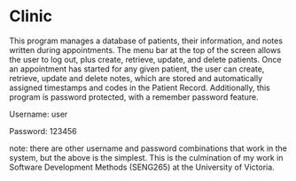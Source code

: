 # Clinic
This program manages a database of patients, their information, and notes written during appointments.
The menu bar at the top of the screen allows the user to log out, plus create, retrieve, update, and delete patients. 
Once an appointment has started for any given patient, the user can create, retrieve, update and delete notes, which are stored
and automatically assigned timestamps and codes in the Patient Record.
Additionally, this program is password protected, with a remember password feature.

Username: user

Password: 123456

note: there are other username and password combinations that work in the system, but the above is the simplest.
This is the culmination of my work in Software Development Methods (SENG265) at the University of Victoria.
